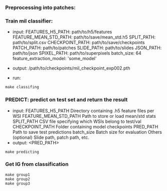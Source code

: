 
### Preprocessing into patches: 


### Train mil classifier: 
- input: 
    FEATURES_H5_PATH: path/to/h5/features
    FEATURE_MEAN_STD_PATH: path/to/save/mean_std.h5
    SPLIT_PATH: path/to/split.csv
    CHECKPOINT_PATH: path/to/save/checkpoints
    PATCH_PATH: path/to/patches
    SLIDE_PATH: path/to/slides
    JSON_PATH: path/to/json
    SPIXEL_PATH: path/to/superpixels
    batch_size: 64
    feature_extraction_model: 'some_model'

- output: /path/to/checkpoints/mil_checkpoint_exp002.pth
- run: 
 
```
make classifing 
```

### PREDICT: predict on test set and return the result 
- input: 
    FEATURES_H5_PATH	Directory containing .h5 feature files per WSI
    FEATURE_MEAN_STD_PATH	Path to store or load mean/std stats
    SPLIT_PATH	CSV file specifying which WSIs belong to test/val
    CHECKPOINT_PATH	Folder containing model checkpoints
    PRED_PATH	Path to save test predictions
    batch_size	Batch size for evaluation
    Others (optional)	Slide path, patch path, etc.
- output: <PRED_PATH> 

```
make predicting 
```

### Get IG from classification

```
make group1 
make group2 
make group3 
``` 
